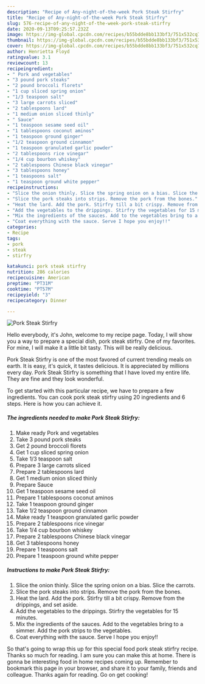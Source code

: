 ```yaml
---
description: "Recipe of Any-night-of-the-week Pork Steak Stirfry"
title: "Recipe of Any-night-of-the-week Pork Steak Stirfry"
slug: 576-recipe-of-any-night-of-the-week-pork-steak-stirfry
date: 2020-09-13T09:25:57.232Z
image: https://img-global.cpcdn.com/recipes/b55bdde8bb133bf3/751x532cq70/pork-steak-stirfry-recipe-main-photo.jpg
thumbnail: https://img-global.cpcdn.com/recipes/b55bdde8bb133bf3/751x532cq70/pork-steak-stirfry-recipe-main-photo.jpg
cover: https://img-global.cpcdn.com/recipes/b55bdde8bb133bf3/751x532cq70/pork-steak-stirfry-recipe-main-photo.jpg
author: Henrietta Floyd
ratingvalue: 3.1
reviewcount: 13
recipeingredient:
- " Pork and vegetables"
- "3 pound pork steaks"
- "2 pound broccoli florets"
- "1 cup sliced spring onion"
- "1/3 teaspoon salt"
- "3 large carrots sliced"
- "2 tablespoons lard"
- "1 medium onion sliced thinly"
- " Sauce"
- "1 teaspoon sesame seed oil"
- "1 tablespoons coconut aminos"
- "1 teaspoon ground ginger"
- "1/2 teaspoon ground cinnamon"
- "1 teaspoon granulated garlic powder"
- "2 tablespoons rice vinegar"
- "1/4 cup bourbon whiskey"
- "2 tablespoons Chinese black vinegar"
- "3 tablespoons honey"
- "1 teaspoons salt"
- "1 teaspoon ground white pepper"
recipeinstructions:
- "Slice the onion thinly. Slice the spring onion on a bias. Slice the carrots."
- "Slice the pork steaks into strips. Remove the pork from the bones."
- "Heat the lard. Add the pork. Stirfry till a bit crispy. Remove from the drippings, and set aside."
- "Add the vegetables to the drippings. Stirfry the vegetables for 15 minutes."
- "Mix the ingredients of the sauces. Add to the vegetables bring to a simmer. Add the pork strips to the vegetables."
- "Coat everything with the sauce. Serve I hope you enjoy!!"
categories:
- Recipe
tags:
- pork
- steak
- stirfry

katakunci: pork steak stirfry 
nutrition: 286 calories
recipecuisine: American
preptime: "PT31M"
cooktime: "PT57M"
recipeyield: "3"
recipecategory: Dinner

---
```



![Pork Steak Stirfry](https://img-global.cpcdn.com/recipes/b55bdde8bb133bf3/751x532cq70/pork-steak-stirfry-recipe-main-photo.jpg)

Hello everybody, it's John, welcome to my recipe page. Today, I will show you a way to prepare a special dish, pork steak stirfry. One of my favorites. For mine, I will make it a little bit tasty. This will be really delicious.

Pork Steak Stirfry is one of the most favored of current trending meals on earth. It is easy, it's quick, it tastes delicious. It is appreciated by millions every day. Pork Steak Stirfry is something that I have loved my entire life. They are fine and they look wonderful.




To get started with this particular recipe, we have to prepare a few ingredients. You can cook pork steak stirfry using 20 ingredients and 6 steps. Here is how you can achieve it.

<!--inarticleads1-->

##### The ingredients needed to make Pork Steak Stirfry:

1. Make ready  Pork and vegetables
1. Take 3 pound pork steaks
1. Get 2 pound broccoli florets
1. Get 1 cup sliced spring onion
1. Take 1/3 teaspoon salt
1. Prepare 3 large carrots sliced
1. Prepare 2 tablespoons lard
1. Get 1 medium onion sliced thinly
1. Prepare  Sauce
1. Get 1 teaspoon sesame seed oil
1. Prepare 1 tablespoons coconut aminos
1. Take 1 teaspoon ground ginger
1. Take 1/2 teaspoon ground cinnamon
1. Make ready 1 teaspoon granulated garlic powder
1. Prepare 2 tablespoons rice vinegar
1. Take 1/4 cup bourbon whiskey
1. Prepare 2 tablespoons Chinese black vinegar
1. Get 3 tablespoons honey
1. Prepare 1 teaspoons salt
1. Prepare 1 teaspoon ground white pepper




<!--inarticleads2-->

##### Instructions to make Pork Steak Stirfry:

1. Slice the onion thinly. Slice the spring onion on a bias. Slice the carrots.
1. Slice the pork steaks into strips. Remove the pork from the bones.
1. Heat the lard. Add the pork. Stirfry till a bit crispy. Remove from the drippings, and set aside.
1. Add the vegetables to the drippings. Stirfry the vegetables for 15 minutes.
1. Mix the ingredients of the sauces. Add to the vegetables bring to a simmer. Add the pork strips to the vegetables.
1. Coat everything with the sauce. Serve I hope you enjoy!!




So that's going to wrap this up for this special food pork steak stirfry recipe. Thanks so much for reading. I am sure you can make this at home. There is gonna be interesting food in home recipes coming up. Remember to bookmark this page in your browser, and share it to your family, friends and colleague. Thanks again for reading. Go on get cooking!

